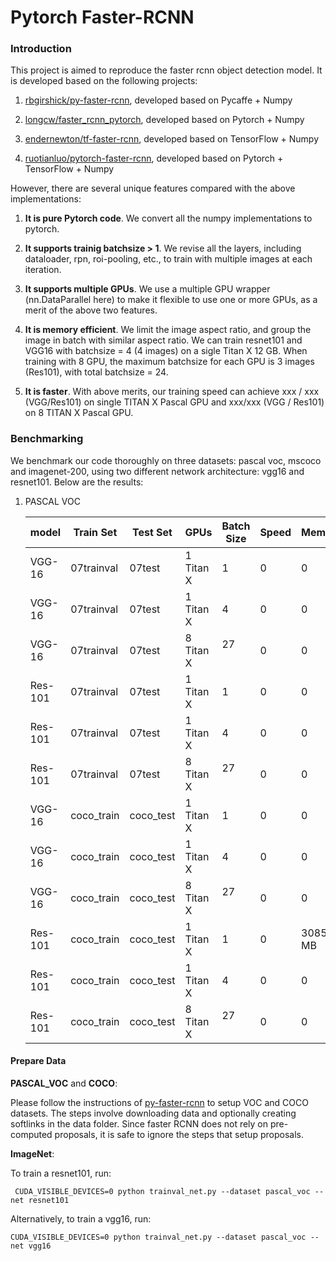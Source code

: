 # Pytorch Faster-RCNN

### Introduction

This project is aimed to reproduce the faster rcnn object detection model. It is developed based on the following projects:

1. [rbgirshick/py-faster-rcnn](https://github.com/rbgirshick/py-faster-rcnn), developed based on Pycaffe + Numpy

2. [longcw/faster_rcnn_pytorch](https://github.com/longcw/faster_rcnn_pytorch), developed based on Pytorch + Numpy

3. [endernewton/tf-faster-rcnn](https://github.com/endernewton/tf-faster-rcnn), developed based on TensorFlow + Numpy

4. [ruotianluo/pytorch-faster-rcnn](https://github.com/ruotianluo/pytorch-faster-rcnn), developed based on Pytorch + TensorFlow + Numpy

However, there are several unique features compared with the above implementations:

1) **It is pure Pytorch code**. We convert all the numpy implementations to pytorch.

2) **It supports trainig batchsize > 1**. We revise all the layers, including dataloader, rpn, roi-pooling, etc., to train with multiple images at each iteration.

3) **It supports multiple GPUs**. We use a multiple GPU wrapper (nn.DataParallel here) to make it flexible to use one or more GPUs, as a merit of the above two features.

4) **It is memory efficient**. We limit the image aspect ratio, and group the image in batch with similar aspect ratio. We can train resnet101 and VGG16 with batchsize = 4 (4 images) on a sigle Titan X 12 GB. When training with 8 GPU, the maximum batchsize for each GPU is 3 images (Res101), with total batchsize = 24. 

5) **It is faster**. With above merits, our training speed can achieve xxx / xxx (VGG/Res101) on single TITAN X Pascal GPU and xxx/xxx (VGG / Res101) on 8 TITAN X Pascal GPU.  

### Benchmarking

We benchmark our code thoroughly on three datasets: pascal voc, mscoco and imagenet-200, using two different network architecture: vgg16 and resnet101. Below are the results:

1. PASCAL VOC

	 model     | Train Set | Test Set  | GPUs     | Batch Size | Speed | Memory | mAP 
	-----------|-----------|-----------|----------|------------|-------|--------|-----
	VGG-16     | 07trainval| 07test    |1 Titan X | 1          |  0    | 0      | 0   
	VGG-16     | 07trainval| 07test    |1 Titan X | 4          |  0    | 0      | 0   
	VGG-16     | 07trainval| 07test    |8 Titan X | 27         |  0    | 0      | 0   
	Res-101    | 07trainval| 07test    |1 Titan X | 1          |  0    | 0      | 0   
	Res-101    | 07trainval| 07test    |1 Titan X | 4          |  0    | 0      | 0   
	Res-101    | 07trainval| 07test    |8 Titan X | 27         |  0    | 0      | 0   
	VGG-16     | coco_train| coco_test |1 Titan X | 1          |  0    | 0   | 0   
	VGG-16     | coco_train| coco_test |1 Titan X | 4          |  0    | 0   | 0   
	VGG-16     | coco_train| coco_test |8 Titan X | 27         |  0    | 0   | 0   
	Res-101    | coco_train| coco_test |1 Titan X | 1          |  0    | 3085 MB | 0   
	Res-101    | coco_train| coco_test |1 Titan X | 4          |  0    | 0   | 0   
	Res-101    | coco_train| coco_test |8 Titan X | 27         |  0    | 0   | 0  
	
#### Prepare Data 
**PASCAL_VOC** and **COCO**:

Please follow the instructions of [py-faster-rcnn](https://github.com/rbgirshick/py-faster-rcnn#beyond-the-demo-installation-for-training-and-testing-models) to setup VOC and COCO datasets. The steps involve downloading data and optionally creating softlinks in the data folder. Since faster RCNN does not rely on pre-computed proposals, it is safe to ignore the steps that setup proposals.

**ImageNet**:





To train a resnet101, run:
```
 CUDA_VISIBLE_DEVICES=0 python trainval_net.py --dataset pascal_voc --net resnet101
 ```
Alternatively, to train a vgg16, run:
```
CUDA_VISIBLE_DEVICES=0 python trainval_net.py --dataset pascal_voc --net vgg16
```

